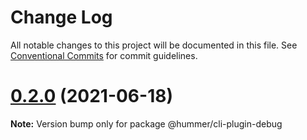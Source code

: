 # Change Log

All notable changes to this project will be documented in this file.
See [Conventional Commits](https://conventionalcommits.org) for commit guidelines.

# [0.2.0](https://git.xiaojukeji.com/tenon/tenon-cli/compare/v0.1.27...v0.2.0) (2021-06-18)

**Note:** Version bump only for package @hummer/cli-plugin-debug






